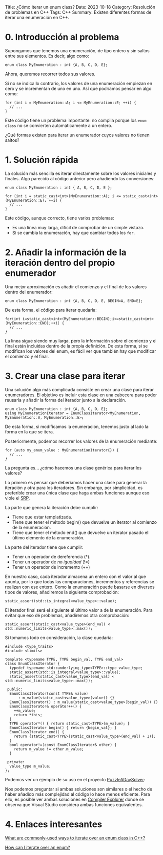 Title: ¿Cómo iterar un enum class?
Date: 2023-10-18
Category: Resolución de problemas en C++
Tags: C++
Summary: Existen diferentes formas de iterar una enumeración en C++.


# 0. Introducción al problema

Supongamos que tenemos una enumeración, de tipo entero y sin saltos entre sus elementos. 
Es decir, algo como: 

```
enum class MyEnumeration : int {A, B, C, D, E};
```

Ahora, queremos recorrer todos sus valores.

Si no se indica lo contrario, los valores de una enumeración empiezan en cero y se incrementan de uno en uno.
Así que podríamos pensar en algo como:

```
for (int i = MyEnumeration::A; i <= MyEnumeration::E; ++i) {
  // ...
}
```

Este código tiene un problema importante: 
no compila porque los ```enum class``` no se convierten automáticamente a un entero. 

¿Qué formas existen para iterar un enumerador cuyos valores no tienen saltos?


# 1. Solución rápida


La solución más sencilla es iterar directamente sobre los valores iniciales y finales.
Algo parecido al código anterior pero añadiendo las conversiones:

```
enum class MyEnumeration : int { A, B, C, D, E };

for (int i = static_cast<int>(MyEnumeration::A); i <= static_cast<int>(MyEnumeration::E); ++i) {
  // ...
}
```

Este código, aunque correcto, tiene varios problemas:

- Es una línea muy larga, difícil de comprobar de un simple vistazo.
- Si se cambia la enumeración, hay que cambiar todos los ```for```.


# 2. Añadir la información de la iteración dentro del propio enumerador

Una mejor aproximación es añadir el comienzo y el final de los valores dentro del enumerador:

```
enum class MyEnumeration : int {A, B, C, D, E, BEGIN=A, END=E};
```

De esta forma, el código para iterar quedaría:

```
for(int i=static_cast<int>(MyEnumeration::BEGIN);i<=static_cast<int>(MyEnumeration::END);++i) {
  // ...
}
```

La línea sigue siendo muy larga, pero la información sobre el comienzo y el final están incluidas dentro de la propia definición.
De esta forma, si se modifican los valores del enum, es fácil ver que también hay que modificar el comienzo y el final.


# 3. Crear una clase para iterar

Una solución algo más complicada consiste en crear una clase para iterar enumeradores.
El objetivo es incluir esta clase en una cabecera para poder reusarla y añadir la forma del iterador junto a la declaración.

```
enum class MyEnumeration : int {A, B, C, D, E};
using MyEnumerationIterator = EnumClassIterator<MyEnumeration, MyEnumeration::A, MyEnumeration::E>;
```

De esta forma, si modificamos la enumeración, tenemos justo al lado la forma en la que se itera.

Posteriormente, podemos recorrer los valores de la enumeración mediante:

```
for (auto my_enum_value : MyEnumerationIterator{}) {
  // ...
}
```

La pregunta es... ¿cómo hacemos una clase genérica para iterar los valores?

Lo primero es pensar que deberíamos hacer una clase para generar la iteración y otra para los iteradores.
Sin embargo, por simplicidad, es preferible crear una única clase que haga ambas funciones aunque eso 
viole el [SRP](https://es.wikipedia.org/wiki/Principio_de_responsabilidad_%C3%BAnica).

La parte que genera la iteración debe cumplir:

- Tiene que estar templatizada.
- Tiene que tener el método begin() que devuelve un iterator al comienzo de la enumeración.
- Tiene que tener el método end() que devuelve un iterator pasado el último elemento de la enumeración.

La parte del iterador tiene que cumplir:

- Tener un operador de dereferencia (*).
- Tener un operador de *no igualdad* (!=)
- Tener un operador de incremento (++)

En nuestro caso, cada iterador almacena un entero con el valor al que apunta, 
por lo que todas las comparaciones, incrementos y referencias se realizan con ese entero.
Como la enumeración puede basarse en diversos tipos de valores, añadiremos la siguiente comprobación:

```
static_assert(std::is_integral<value_type>::value);
```

El iterador final será el siguiente al último valor a de la enumeración. 
Para evitar que eso dé problemas, añadiremos otra comprobación:

```
static_assert(static_cast<value_type>(end_val) < std::numeric_limits<value_type>::max());
```

Si tomamos todo en consideración, la clase quedaría:

```
#include <type_traits>
#include <limits>

template <typename TYPE, TYPE begin_val, TYPE end_val>
class EnumClassIterator {
  typedef typename std::underlying_type<TYPE>::type value_type;
  static_assert(std::is_integral<value_type>::value);
  static_assert(static_cast<value_type>(end_val) < std::numeric_limits<value_type>::max());

 public:
  EnumClassIterator(const TYPE& value)
      : m_value(static_cast<value_type>(value)) {}
  EnumClassIterator() : m_value(static_cast<value_type>(begin_val)) {}
  EnumClassIterator& operator++() {
    ++m_value;
    return *this;
  }
  TYPE operator*() { return static_cast<TYPE>(m_value); }
  EnumClassIterator begin() { return {begin_val}; }
  EnumClassIterator end() {
    return {static_cast<TYPE>(static_cast<value_type>(end_val) + 1)};
  }
  bool operator!=(const EnumClassIterator& other) {
    return m_value != other.m_value;
  }

 private:
  value_type m_value;
};
```

Podemos ver un ejemplo de su uso en el proyecto [PuzzleADaySolver](https://github.com/jcallejap/PuzzleADaySolver/blob/main/Solver/EnumClassIterator.h):

Nos podemos preguntar si ambas soluciones son similares o el hecho de haber añadido más complejidad al código lo hace menos eficiente.
Para ello, es posible ver ambas soluciones en [Compiler Explorer](https://godbolt.org/z/c88Y4WG4r) donde se observa que Visual Studio considera ambas funciones equivalentes.


# 4. Enlaces interesantes

[What are commonly-used ways to iterate over an enum class in C++?](https://stackoverflow.com/q/69762598/218774)

[How can I iterate over an enum?](https://stackoverflow.com/q/261963/218774)
